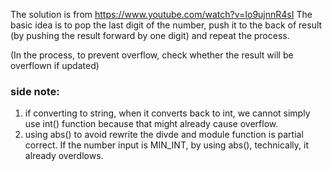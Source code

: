 The solution is from https://www.youtube.com/watch?v=Io9ujnnR4sI
The basic idea is to pop the last digit of the number, push it to the back of result (by pushing the result forward by one digit) and repeat the process.

(In the process, to prevent overflow, check whether the result will be overflown if updated)

### side note:
1. if converting to string, when it converts back to int, we cannot simply use int() function because that might already cause overflow.
2. using abs() to avoid rewrite the divde and module function is partial correct. If the number input is MIN_INT, by using abs(), technically, it already overdlows.